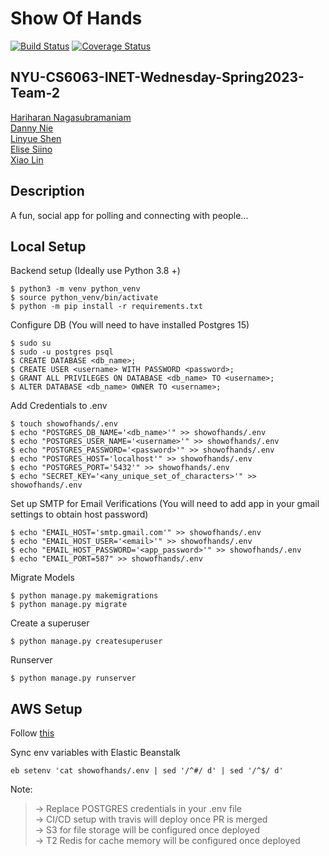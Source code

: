 # Show Of Hands

[![Build Status](https://app.travis-ci.com/gcivil-nyu-org/INET-Wednesday-Spring2023-Team-2.svg?branch=develop)](https://app.travis-ci.com/gcivil-nyu-org/INET-Wednesday-Spring2023-Team-2)
[![Coverage Status](https://coveralls.io/repos/github/gcivil-nyu-org/INET-Wednesday-Spring2023-Team-2/badge.svg?branch=develop)](https://coveralls.io/github/gcivil-nyu-org/INET-Wednesday-Spring2023-Team-2?branch=develop)

## NYU-CS6063-INET-Wednesday-Spring2023-Team-2
[Hariharan Nagasubramaniam](https://github.com/Soester10)<br>
[Danny Nie](https://github.com/eggers09)<br>
[Linyue Shen](https://github.com/ls4934)<br>
[Elise Siino](https://github.com/esiino1)<br>
[Xiao Lin](https://github.com/xiaolin-zhong)

## Description
A fun, social app for polling and connecting with people...

## Local Setup
Backend setup (Ideally use Python 3.8 +)
```
$ python3 -m venv python_venv
$ source python_venv/bin/activate
$ python -m pip install -r requirements.txt
```
Configure DB (You will need to have installed Postgres 15)
```
$ sudo su
$ sudo -u postgres psql
$ CREATE DATABASE <db_name>;
$ CREATE USER <username> WITH PASSWORD <password>;
$ GRANT ALL PRIVILEGES ON DATABASE <db_name> TO <username>;
$ ALTER DATABASE <db_name> OWNER TO <username>;
```
Add Credentials to .env
```
$ touch showofhands/.env
$ echo "POSTGRES_DB_NAME='<db_name>'" >> showofhands/.env
$ echo "POSTGRES_USER_NAME='<username>'" >> showofhands/.env
$ echo "POSTGRES_PASSWORD='<password>'" >> showofhands/.env
$ echo "POSTGRES_HOST='localhost'" >> showofhands/.env
$ echo "POSTGRES_PORT='5432'" >> showofhands/.env
$ echo "SECRET_KEY='<any_unique_set_of_characters>'" >> showofhands/.env
```
Set up SMTP for Email Verifications (You will need to add app in your gmail settings to obtain host password)
```
$ echo "EMAIL_HOST='smtp.gmail.com'" >> showofhands/.env
$ echo "EMAIL_HOST_USER='<email>'" >> showofhands/.env
$ echo "EMAIL_HOST_PASSWORD='<app_password>'" >> showofhands/.env
$ echo "EMAIL_PORT=587" >> showofhands/.env
```
Migrate Models
```
$ python manage.py makemigrations
$ python manage.py migrate
```
Create a superuser
```
$ python manage.py createsuperuser
```
Runserver
```
$ python manage.py runserver
```

## AWS Setup
Follow [this](https://testdriven.io/blog/django-elastic-beanstalk/)

Sync env variables with Elastic Beanstalk
```
eb setenv 'cat showofhands/.env | sed '/^#/ d' | sed '/^$/ d'
```

Note: 
> &#8594; Replace POSTGRES credentials in your .env file<br>
> &#8594; CI/CD setup with travis will deploy once PR is merged<br>
> &#8594; S3 for file storage will be configured once deployed<br>
> &#8594; T2 Redis for cache memory will be configured once deployed